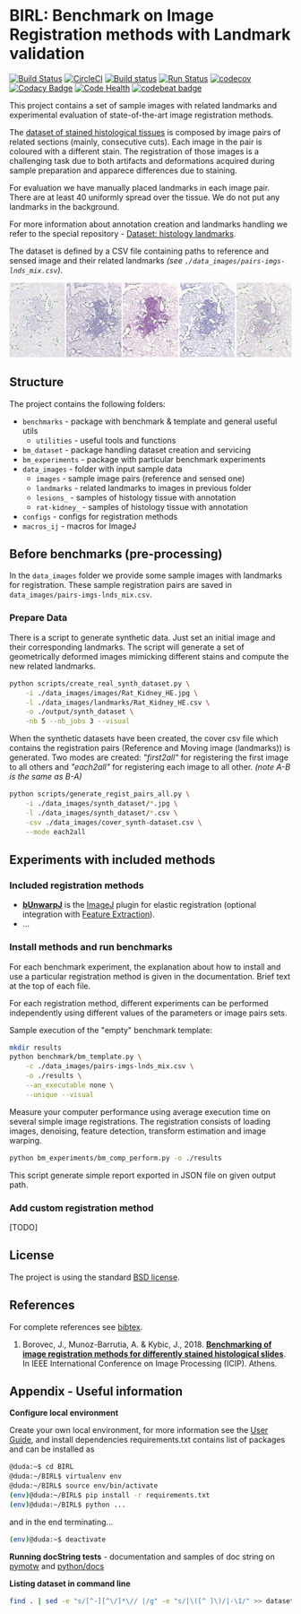 # BIRL: Benchmark on Image Registration methods with Landmark validation

[![Build Status](https://travis-ci.org/Borda/BIRL.svg?branch=master)](https://travis-ci.org/Borda/BIRL)
[![CircleCI](https://circleci.com/gh/Borda/BIRL.svg?style=svg&circle-token=e58b9845aab1b02d749df60060afbac54138ea28)](https://circleci.com/gh/Borda/BIRL)
[![Build status](https://ci.appveyor.com/api/projects/status/rmfvuxix379eu6fh/branch/master?svg=true)](https://ci.appveyor.com/project/Borda/birl/branch/master)
[![Run Status](https://api.shippable.com/projects/585bfa66e18a291000c15f24/badge?branch=master)](https://app.shippable.com/github/Borda/BIRL)
[![codecov](https://codecov.io/gh/Borda/BIRL/branch/master/graph/badge.svg?token=JZwA1rlUGA)](https://codecov.io/gh/Borda/BIRL)
[![Codacy Badge](https://api.codacy.com/project/badge/Grade/b12d7a4a99d549a9baba6c9a83ad6b59)](https://www.codacy.com/project/Borda/BIRL/dashboard?utm_source=github.com&amp;utm_medium=referral&amp;utm_content=Borda/BIRL&amp;utm_campaign=Badge_Grade_Dashboard)
[![Code Health](https://landscape.io/github/Borda/BIRL/master/landscape.svg?style=flat)](https://landscape.io/github/Borda/BIRL/master)
[![codebeat badge](https://codebeat.co/badges/6dd13229-ca9e-4dae-9394-caf5f363082d)](https://codebeat.co/projects/github-com-borda-birl-master)
<!--
[![Coverage Badge](https://api.shippable.com/projects/585bfa66e18a291000c15f24/coverageBadge?branch=master)](https://app.shippable.com/github/Borda/BIRL)
-->

This project contains a set of sample images with related landmarks and experimental evaluation of state-of-the-art image registration methods.

The [dataset of stained histological tissues](http://cmp.felk.cvut.cz/~borovji3/?page=dataset) is composed by image pairs of related sections (mainly, consecutive cuts).
Each image in the pair is coloured with a different stain. 
The registration of those images is a challenging task due to both artifacts and deformations acquired during sample preparation and apparece differences due to staining. 

For evaluation we have manually placed landmarks in each image pair. There are at least 40 uniformly spread over the tissue. 
We do not put any landmarks in the background.

For more information about annotation creation and landmarks handling we refer to the special repository - [Dataset: histology landmarks](http://borda.github.com/dataset-histology-landmarks).

The dataset is defined by a CSV file containing paths to reference and sensed image and their related landmarks _(see `./data_images/pairs-imgs-lnds_mix.csv`)_.

![images-landmarks](figures/images-landmarks.jpg)

## Structure

The project contains the following folders:

* `benchmarks` - package with benchmark & template and general useful utils
    * `utilities` - useful tools and functions
* `bm_dataset` - package handling dataset creation and servicing
* `bm_experiments` - package with particular benchmark experiments
* `data_images` - folder with input sample data
    * `images` - sample image pairs (reference and sensed one)
    * `landmarks` - related landmarks to images in previous folder
    * `lesions_` - samples of histology tissue with annotation
    * `rat-kidney_` - samples of histology tissue with annotation
* `configs` - configs for registration methods 
* `macros_ij` - macros for ImageJ 

## Before benchmarks (pre-processing) 

In the `data_images` folder we provide some sample images with landmarks for registration. 
These sample registration pairs are saved in `data_images/pairs-imgs-lnds_mix.csv`. 

### Prepare Data

There is a script to generate synthetic data. 
Just set an initial image and their corresponding landmarks. 
The script will generate a set of geometrically deformed images mimicking different stains and compute the new related landmarks.

```bash
python scripts/create_real_synth_dataset.py \
    -i ./data_images/images/Rat_Kidney_HE.jpg \
    -l ./data_images/landmarks/Rat_Kidney_HE.csv \
    -o ./output/synth_dataset \
    -nb 5 --nb_jobs 3 --visual
```

When the synthetic datasets have been created, the cover csv file which contains the registration pairs (Reference and Moving image (landmarks)) is generated. 
Two modes are created: _"first2all"_ for registering the first image to all others and _"each2all"_ for registering each image to all other. 
_(note A-B is the same as B-A)_

```bash
python scripts/generate_regist_pairs_all.py \
    -i ./data_images/synth_dataset/*.jpg \
    -l ./data_images/synth_dataset/*.csv \
    -csv ./data_images/cover_synth-dataset.csv \
    --mode each2all
```

## Experiments with included methods

### Included registration methods

* **[bUnwarpJ](http://imagej.net/BUnwarpJ)** is the [ImageJ](https://imagej.nih.gov/ij/) plugin for elastic registration (optional integration with [Feature Extraction](http://imagej.net/Feature_Extraction)).
* ...

### Install methods and run benchmarks

For each benchmark experiment, the explanation about how to install and use a particular registration method is given in the documentation. Brief text at the top of each file.

For each registration method, different experiments can be performed independently using different values of the parameters or image pairs sets. 

Sample execution of the "empty" benchmark template:
```bash
mkdir results
python benchmark/bm_template.py \
    -c ./data_images/pairs-imgs-lnds_mix.csv \
    -o ./results \
    --an_executable none \
    --unique --visual
```

Measure your computer performance using average execution time on several simple image registrations.
The registration consists of loading images, denoising, feature detection, transform estimation and image warping. 
```bash
python bm_experiments/bm_comp_perform.py -o ./results
```
This script generate simple report exported in JSON file on given output path.


### Add custom registration method

[TODO]


## License

The project is using the standard [BSD license](http://opensource.org/licenses/BSD-3-Clause).


## References

For complete references see [bibtex](docs/references.bib).
1. Borovec, J., Munoz-Barrutia, A. & Kybic, J., 2018. **[Benchmarking of image registration methods for differently stained histological slides](https://www.researchgate.net/publication/325019076_Benchmarking_of_image_registration_methods_for_differently_stained_histological_slides)**. In IEEE International Conference on Image Processing (ICIP). Athens. 

## Appendix - Useful information

**Configure local environment**

Create your own local environment, for more information see the [User Guide](https://pip.pypa.io/en/latest/user_guide.html), and install dependencies requirements.txt contains list of packages and can be installed as
```bash
@duda:~$ cd BIRL 
@duda:~/BIRL$ virtualenv env
@duda:~/BIRL$ source env/bin/activate  
(env)@duda:~/BIRL$ pip install -r requirements.txt  
(env)@duda:~/BIRL$ python ...
```
and in the end terminating...
```bash
(env)@duda:~$ deactivate
```

**Running docString tests** - documentation and samples of doc string on [pymotw](https://pymotw.com/2/doctest/) and [python/docs](https://docs.python.org/2/library/doctest.html)

**Listing dataset in command line**  
```bash
find . | sed -e "s/[^-][^\/]*\// |/g" -e "s/|\([^ ]\)/|-\1/" >> dataset.txt
```
